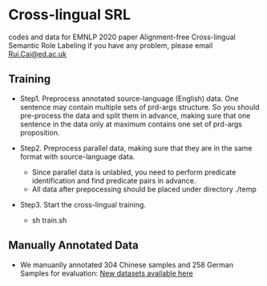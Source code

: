 # Cross-lingual SRL
codes and data for EMNLP 2020 paper Alignment-free Cross-lingual Semantic Role Labeling
if you have any problem, please email Rui.Cai@ed.ac.uk

## Training ##
- Step1. Preprocess annotated source-language (English) data. One sentence may contain multiple sets of prd-args structure.
        So you should pre-process the data and split them in advance, 
        making sure that one sentence in the data only at maximum contains one set of prd-args proposition.

- Step2. Preprocess parallel data, making sure that they are in the same format with source-language data. 
   - Since parallel data is unlabled, you need to perform predicate identification and find predicate pairs in advance.
   - All data after prepocessing should be placed under directory ./temp


- Step3. Start the cross-lingual training.
   - sh train.sh
         
## Manually Annotated Data ##
- We manuanlly annotated 304 Chinese samples and 258 German Samples for evaluation: [New datasets available here](https://github.com/RuiCaiNLP/ZH_DE_Datasets)
